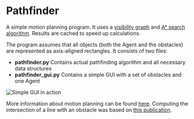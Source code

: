 # Pathfinder

A simple motion planning program. It uses a [visibility graph](https://en.wikipedia.org/wiki/Visibility_graph) and [A* search algorithm](https://en.wikipedia.org/wiki/A*_search_algorithm). Results are cached to speed up calculations.

The program assumes that all objects (both the Agent and the obstacles) are represented as axis-aligned rectangles. It consists of two files:
* **pathfinder.py** Contains actual pathfinding algorithm and all necessary data structures
* **pathfinder_gui.py** Contains a simple GUI with a set of obstacles and one Agent

![Simple GUI in action](https://dl.dropboxusercontent.com/u/35354002/pathfinder_gui.png)

More information about motion planning can be found [here](http://www.gamasutra.com/blogs/MatthewKlingensmith/20130907/199787/Overview_of_Motion_Planning.php). Computing the intersection of a line with an obstacle was based on [this publication](https://www.google.pl/url?sa=t&rct=j&q=&esrc=s&source=web&cd=2&ved=0CCUQFjABahUKEwie7a-07N3IAhWE8nIKHbOVCq8&url=http%3A%2F%2Fwww.cs.utah.edu%2F~shirley%2Fbooks%2Ffcg2%2Frt.pdf&usg=AFQjCNEvvMAcPJgTtjB__dromxzvaiWaxQ). 

